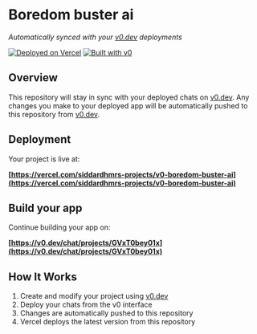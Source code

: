 # Boredom buster ai

*Automatically synced with your [v0.dev](https://v0.dev) deployments*

[![Deployed on Vercel](https://img.shields.io/badge/Deployed%20on-Vercel-black?style=for-the-badge&logo=vercel)](https://vercel.com/siddardhmrs-projects/v0-boredom-buster-ai)
[![Built with v0](https://img.shields.io/badge/Built%20with-v0.dev-black?style=for-the-badge)](https://v0.dev/chat/projects/GVxT0bey01x)

## Overview

This repository will stay in sync with your deployed chats on [v0.dev](https://v0.dev).
Any changes you make to your deployed app will be automatically pushed to this repository from [v0.dev](https://v0.dev).

## Deployment

Your project is live at:

**[https://vercel.com/siddardhmrs-projects/v0-boredom-buster-ai](https://vercel.com/siddardhmrs-projects/v0-boredom-buster-ai)**

## Build your app

Continue building your app on:

**[https://v0.dev/chat/projects/GVxT0bey01x](https://v0.dev/chat/projects/GVxT0bey01x)**

## How It Works

1. Create and modify your project using [v0.dev](https://v0.dev)
2. Deploy your chats from the v0 interface
3. Changes are automatically pushed to this repository
4. Vercel deploys the latest version from this repository